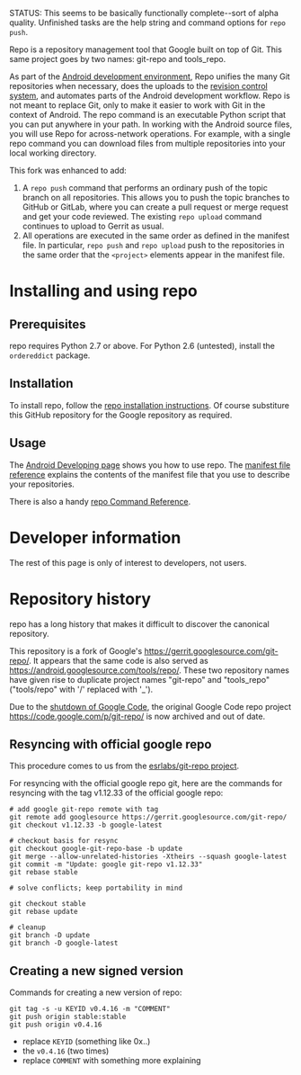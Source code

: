 STATUS: This seems to be basically functionally complete--sort of alpha quality.  Unfinished tasks are the help string and command options for `repo push`.

Repo is a repository management tool that Google built on top of Git. This same project goes by two names: git-repo and tools_repo.

As part of the [Android development environment](https://source.android.com/source/developing), Repo unifies the many Git repositories when necessary, does the uploads to the [revision control system](https://android-review.googlesource.com/), and automates parts of the Android development workflow. Repo is not meant to replace Git, only to make it easier to work with Git in the context of Android. The repo command is an executable Python script that you can put anywhere in your path. In working with the Android source files, you will use Repo for across-network operations. For example, with a single repo command you can download files from multiple repositories into your local working directory.

This fork was enhanced to add:
1. A `repo push` command that performs an ordinary push of the topic branch on all repositories.  This allows you to push the topic branches to GitHub or GitLab, where you can create a pull request or merge request and get your code reviewed.  The existing `repo upload` command continues to upload to Gerrit as usual.
2. All operations are executed in the same order as defined in the manifest file.  In particular, `repo push` and `repo upload` push to the repositories in the same order that the ``<project>`` elements appear in the manifest file.

# Installing and using repo

## Prerequisites
repo requires Python 2.7 or above.  For Python 2.6 (untested), install the `ordereddict` package.

## Installation
To install repo, follow the [repo installation instructions](https://source.android.com/source/downloading).  Of course substiture this GitHub repository for the Google repository as required. 

## Usage
The [Android Developing page](https://source.android.com/source/developing) shows you how to use repo.  The [manifest file reference](docs/manifest-format.txt) explains the contents of the manifest file that you use to describe your repositories.

There is also a handy [repo Command Reference](https://source.android.com/source/using-repo).

# Developer information

The rest of this page is only of interest to developers, not users.

# Repository history

repo has a long history that makes it difficult to discover the canonical repository.

This repository is a fork of Google's https://gerrit.googlesource.com/git-repo/.  It appears that the same code is also served as https://android.googlesource.com/tools/repo/.  These two repository names have given rise to duplicate project names "git-repo" and "tools_repo" ("tools/repo" with '/' replaced with '_').

Due to the [shutdown of Google Code](http://google-opensource.blogspot.com/2015/03/farewell-to-google-code.html0), the original Google Code repo project https://code.google.com/p/git-repo/ is now archived and out of date.

## Resyncing with official google repo

This procedure comes to us from the [esrlabs/git-repo project](https://github.com/esrlabs/git-repo).

For resyncing with the official google repo git, here are the commands for resyncing with the tag v1.12.33 of the official google repo:

    # add google git-repo remote with tag
    git remote add googlesource https://gerrit.googlesource.com/git-repo/
    git checkout v1.12.33 -b google-latest

    # checkout basis for resync
    git checkout google-git-repo-base -b update
    git merge --allow-unrelated-histories -Xtheirs --squash google-latest
    git commit -m "Update: google git-repo v1.12.33"
    git rebase stable

    # solve conflicts; keep portability in mind

    git checkout stable
    git rebase update

    # cleanup
    git branch -D update
    git branch -D google-latest


## Creating a new signed version

Commands for creating a new version of repo:

    git tag -s -u KEYID v0.4.16 -m "COMMENT"
    git push origin stable:stable
    git push origin v0.4.16

* replace `KEYID` (something like 0x..)
* the `v0.4.16` (two times)
* replace `COMMENT` with something more explaining

